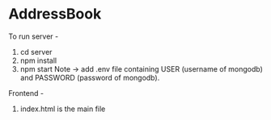 # AddressBook
To run server - 
1. cd server
2. npm install
3. npm start
Note -> add .env file containing USER (username of mongodb) and PASSWORD (password of mongodb).

Frontend - 
1. index.html is the main file
